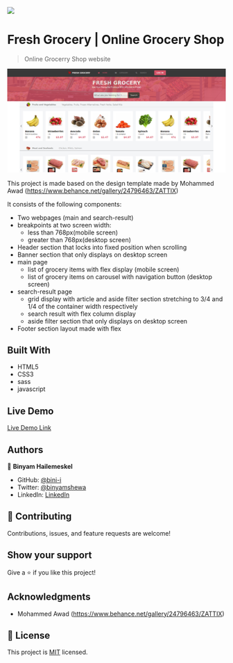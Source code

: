 ![](https://img.shields.io/badge/Microverse-blueviolet)

# Fresh Grocery | Online Grocery Shop

> Online Grocerry Shop website

![screenshot](./assets/img/app_screenshot2.png)

This project is made based on the design template made by Mohammed Awad (https://www.behance.net/gallery/24796463/ZATTIX)

It consists of the following components: 
- Two webpages (main and search-result)
- breakpoints at two screen width:
    * less than 768px(mobile screen)
    * greater than 768px(desktop screen)
- Header section that locks into fixed position when scrolling
- Banner section that only displays on desktop screen
- main page 
    * list of grocery items with flex display (mobile screen)
    * list of grocery items on carousel with navigation button (desktop screen)
- search-result page
    * grid display with article and aside filter section stretching to 3/4 and 1/4 of the container width respectively
    * search result with flex column display
    * aside filter section that only displays on desktop screen
- Footer section layout made with flex

## Built With

- HTML5
- CSS3
- sass
- javascript

## Live Demo

[Live Demo Link](https://freshgrocerry.netlify.app/)

## Authors

👤 **Binyam Hailemeskel**

- GitHub: [@bini-i](https://github.com/bini-i)
- Twitter: [@binyamshewa](https://twitter.com/binyamshewa)
- LinkedIn: [LinkedIn](https://www.linkedin.com/in/binyam-hailemeskel-728048151/)

## 🤝 Contributing

Contributions, issues, and feature requests are welcome!

## Show your support

Give a ⭐️ if you like this project!

## Acknowledgments

- Mohammed Awad (https://www.behance.net/gallery/24796463/ZATTIX)

## 📝 License

This project is [MIT](./LICENSE) licensed.
